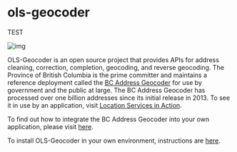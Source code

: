 # ols-geocoder
TEST

![img](https://img.shields.io/badge/Lifecycle-Stable-97ca00)

OLS-Geocoder is an open source project that provides APIs for address cleaning, correction, completion, geocoding, and reverse geocoding. The Province of British Columbia is the prime committer and maintains a reference deployment called the [BC Address Geocoder](https://www2.gov.bc.ca/gov/content/data/geographic-data-services/location-services/geocoder) for use by government and the public at large. The BC Address Geocoder has processed over one billion addresses since its initial release in 2013. To see it in use by an application, visit [Location Services in Action](https://bcgov.github.io/ols-devkit/ols-demo/index.html).

To find out how to integrate the BC Address Geocoder into your own application, please visit [here](https://github.com/bcgov/ols-geocoder/blob/gh-pages/README.md).

To install OLS-Geocoder in your own environment, instructions are [here](https://github.com/bcgov/ols-geocoder/blob/dev/INSTALL.md).
